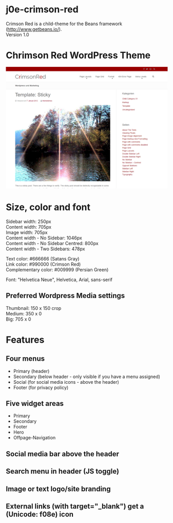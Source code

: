 # j0e-crimson-red
Crimson Red is a child-theme for the Beans framework (http://www.getbeans.io/).  
Version 1.0  

# Chrimson Red WordPress Theme
![Chrimson Red WordPress Theme](screenshot.png "Chrimson Red WordPress Theme")


# Size, color and font
Sidebar width: 250px  
Content width: 705px  
Image width: 705px  
Content width - No Sidebar: 1046px  
Content width - No Sidebar Centred: 800px  
Content width - Two Sidebars: 478px  

Text color: #666666 (Satans Gray)  
Link color: #990000 (Crimson Red)  
Complementary color: #009999 (Persian Green)  

Font: "Helvetica Neue", Helvetica, Arial, sans-serif 

## Preferred Wordpress Media settings
Thumbnail: 150 x 150 crop  
Medium: 350 x 0  
Big: 705 x 0  

# Features
## Four menus
* Primary (header)
* Secondary (below header - only visible if you have a menu assigned)
* Social (for social media icons - above the header)
* Footer (for privacy policy)

## Five widget areas
* Primary
* Secondary
* Footer
* Hero
* Offpage-Navigation

## Social media bar above the header

## Search menu in header (JS toggle)

## Image or text logo/site branding

## External links (with target="_blank") get a (Unicode: f08e) icon




